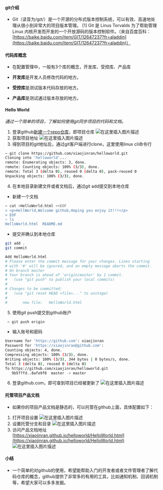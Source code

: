 #### git介绍
- Git（读音为/gɪt/）是一个开源的分布式版本控制系统，可以有效、高速地处理从很小到非常大的项目版本管理。 [1]  Git 是 Linus Torvalds 为了帮助管理 Linux 内核开发而开发的一个开放源码的版本控制软件。（来自百度百科：[https://baike.baidu.com/item/GIT/12647237?fr=aladdin](https://baike.baidu.com/item/GIT/12647237?fr=aladdin)）
#### 代码库概念
-  在配置管理中，一般有3个库的概念，开发库、受控库、产品库

- **开发库**是开发人员修改代码的地方。
- **受控库**是测试版本代码存放的地方。
- **产品库**是测试通过版本存放的地方。
#### Hello World
*通过一个简单的项目，了解如何使用git同步项目的代码和文档。*
 1. 登录github[新建一个repo仓库](https://github.com/new)，即项目仓库
 ![在这里插入图片描述](https://img-blog.csdnimg.cn/2020042010200476.png?x-oss-process=image/watermark,type_ZmFuZ3poZW5naGVpdGk,shadow_10,text_aHR0cHM6Ly9ibG9nLmNzZG4ubmV0L3hpYW9qaW5yYW4=,size_16,color_FFFFFF,t_70)
 2. 获取项目地址
 ![在这里插入图片描述](https://img-blog.csdnimg.cn/20200420102110270.png?x-oss-process=image/watermark,type_ZmFuZ3poZW5naGVpdGk,shadow_10,text_aHR0cHM6Ly9ibG9nLmNzZG4ubmV0L3hpYW9qaW5yYW4=,size_16,color_FFFFFF,t_70)
 3. 得到项目的git地址后，通过git客户端进行clone，这里使用linux cli命令行

```bash
~ git clone https://github.com/xiaojinran/helloworld.git
Cloning into 'helloworld'...
remote: Enumerating objects: 3, done.
remote: Counting objects: 100% (3/3), done.
remote: Total 3 (delta 0), reused 0 (delta 0), pack-reused 0
Unpacking objects: 100% (3/3), done.
```
 4. 在本地目录新建文件或者文档后，通过git add提交到本地仓库
- 新建一个文档
```bash
~ cat >HelloWorld.html <<EOF
> <p>HellWorld,Welcome github,Hoping you enjoy it!!!</p>
> EOF
~ ls
HelloWorld.html  README.md
```
- 提交并确认到本地仓库

```bash
git add .
git commit

Add HelloWorld.html
# Please enter the commit message for your changes. Lines starting
# with '#' will be ignored, and an empty message aborts the commit.
# On branch master
# Your branch is ahead of 'origin/master' by 1 commit.
#   (use "git push" to publish your local commits)
#
# Changes to be committed:
#   (use "git reset HEAD <file>..." to unstage)
#
#       new file:   HelloWorld.html
```


 5. 使用git push提交到github账户

```bash
 ~ git push origin
```
- 输入账号和密码

```bash
Username for 'https://github.com': xiaojinran
Password for 'https://xiaojinran@github.com': 
Counting objects: 4, done.
Compressing objects: 100% (3/3), done.
Writing objects: 100% (3/3), 344 bytes | 0 bytes/s, done.
Total 3 (delta 0), reused 0 (delta 0)
To https://github.com/xiaojinran/helloworld.git
   9b5f7fd..8afe9f8  master -> master
```

 6. 登录github.com，即可查到项目已经被更新了
 ![在这里插入图片描述](https://img-blog.csdnimg.cn/20200420104153757.png?x-oss-process=image/watermark,type_ZmFuZ3poZW5naGVpdGk,shadow_10,text_aHR0cHM6Ly9ibG9nLmNzZG4ubmV0L3hpYW9qaW5yYW4=,size_16,color_FFFFFF,t_70)

#### 托管项目产品文档
 -  如果你的项目产品文档是静态的，可以托管在github上面，具体配置如下：
 1. 打开项目设置
 ![在这里插入图片描述](https://img-blog.csdnimg.cn/20200420104901390.png)
 2. 设置托管分支和目录
 ![在这里插入图片描述](https://img-blog.csdnimg.cn/20200420105049998.png?x-oss-process=image/watermark,type_ZmFuZ3poZW5naGVpdGk,shadow_10,text_aHR0cHM6Ly9ibG9nLmNzZG4ubmV0L3hpYW9qaW5yYW4=,size_16,color_FFFFFF,t_70)
 3. 访问产品文档地址
[https://xiaojinran.github.io/helloworld/HelloWorld.html](https://xiaojinran.github.io/helloworld/HelloWorld.html)
  ![在这里插入图片描述](https://img-blog.csdnimg.cn/20200420105444641.png)
#### 小结
- 一个简单的对github的使用，希望能帮助入门的开发者或者文件管理者了解代码仓库的概念，github提供了非常多的有用的工具，比如通知机制、回调机制等，希望大家可以多多发掘。
